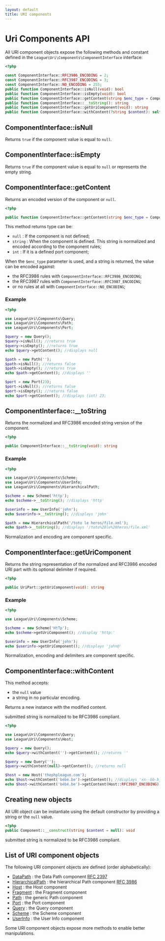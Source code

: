 ```yaml
---
layout: default
title: URI components
---
```


Uri Components API
=======

All URI component objects expose the following methods and constant defined in the `League\Uri\Components\ComponentInterface` interface:

~~~php
<?php

const ComponentInterface::RFC3986_ENCODING = 2;
const ComponentInterface::RFC3987_ENCODING = 3;
const ComponentInterface::NO_ENCODING = 255;
public function ComponentInterface::isNull(void): bool
public function ComponentInterface::isEmpty(void): bool
public function ComponentInterface::getContent(string $enc_type = ComponentInterface::RFC3986_ENCODING): mixed
public function ComponentInterface::__toString(): string
public function ComponentInterface::getUriComponent(void): string
public function ComponentInterface::withContent(?string $content): self
~~~

## ComponentInterface::isNull

Returns `true` if the component value is equal to `null`.

## ComponentInterface::isEmpty

Returns `true` if the component value is equal to `null` or represents the empty string.

## ComponentInterface::getContent

Returns an encoded version of the component or `null`.

~~~php
<?php

public function ComponentInterface::getContent(string $enc_type = ComponentInterface::RFC3986_ENCODING): mixed
~~~

This method returns type can be:

* `null` : If the component is not defined;
* `string` : When the component is defined. This string is normalized and encoded according to the component rules;
* `int` : If it is a defined port component;

When the `$enc_type` parameter is used, and a string is returned, the value can be encoded against:

- the RFC3986 rules with `ComponentInterface::RFC3986_ENCODING`;
- the RFC3987 rules with `ComponentInterface::RFC3987_ENCODING`;
- or no rules at all with `ComponentInterface::NO_ENCODING`;

### Example

~~~php
<?php

use League\Uri\Components\Query;
use League\Uri\Components\Path;
use League\Uri\Components\Port;

$query = new Query();
$query->isNull(); //returns true
$query->isEmpty(); //returns true
echo $query->getContent(); //displays null

$path = new Path('');
$path->isNull(); //returns false
$path->isEmpty(); //returns true
echo $path->getContent(); //displays ''

$port = new Port(23);
$port->isNull(); //returns false
$port->isEmpty(); //returns false
echo $port->getContent(); //displays (int) 23;
~~~

## ComponentInterface::__toString

Returns the normalized and RFC3986 encoded string version of the component.

~~~php
<?php

public ComponentInterface::__toString(void): string
~~~

### Example

~~~php
<?php

use League\Uri\Components\Scheme;
use League\Uri\Components\UserInfo;
use League\Uri\Components\HierarchicalPath;

$scheme = new Scheme('http');
echo $scheme->__toString(); //displays 'http'

$userinfo = new UserInfo('john');
echo $userinfo->__toString(); //displays 'john'

$path = new HierarchicalPath('/toto le heros/file.xml');
echo $path->__toString(); //displays '/toto%20le%20heros/file.xml'
~~~

<p class="message-notice">Normalization and encoding are component specific.</p>

## ComponentInterface::getUriComponent

Returns the string representation of the normalized and RFC3986 encoded URI part with its optional delimiter if required.

~~~php
<?php

public UriPart::getUriComponent(void): string
~~~

### Example

~~~php
<?php

use League\Uri\Components\Scheme;

$scheme = new Scheme('HtTp');
echo $scheme->getUriComponent(); //display 'http:'

$userinfo = new UserInfo('john');
echo $userinfo->getUriComponent(); //displays 'john@'
~~~

<p class="message-notice">Normalization, encoding and delimiters are component specific.</p>

## ComponentInterface::withContent

This method accepts:

- the `null` value
- a string in no particular encoding.

Returns a new instance with the modified content.

<p class="message-notice">submitted string is normalized to be RFC3986 compliant.</p>

~~~php
<?php

use League\Uri\Components\Query;
use League\Uri\Components\Host;

$query = new Query();
echo $query->withContent('')->getContent(); //returns ''

$query = new Query('');
$query->withContent(null)->getContent(); //returns null

$host = new Host('thephpleague.com');
echo $host->withContent('bébé.be')->getContent(); //displays 'xn--bb-bjab.be';
echo $host->withContent('bébé.be')->getContent(Host::RFC3987_ENCODING); //displays 'bébé.be';
~~~

Creating new objects
--------

All URI object can be instantiate using the default constructor by providing a string or the `null` value.

~~~php
<?php
public Component::__construct(string $content = null): void
~~~

<p class="message-notice">submitted string is normalized to be RFC3986 compliant.</p>


List of URI component objects
--------

The following URI component objects are defined (order alphabetically):

- [DataPath](/5.0/components/data/) : the Data Path component [RFC 2397](https://tools.ietf.org/html/rfc2397)
- [HierarchicalPath](/5.0/components/hierarchicalpath/) : the hierarchical Path component [RFC 3986](https://tools.ietf.org/html/rfc3986)
- [Host](/5.0/components/host/) : the Host component
- [Fragment](/5.0/components/fragment/) : the Fragment component
- [Path](/5.0/components/path/) : the generic Path component
- [Port](/5.0/components/hierarchicalpath/) : the Port component
- [Query](/5.0/components/query/) : the Query component
- [Scheme](/5.0/components/scheme/) : the Scheme component
- [UserInfo](/5.0/components/userinfo/) : the User Info component

Some URI component objects expose more methods to enable better manipulations.
